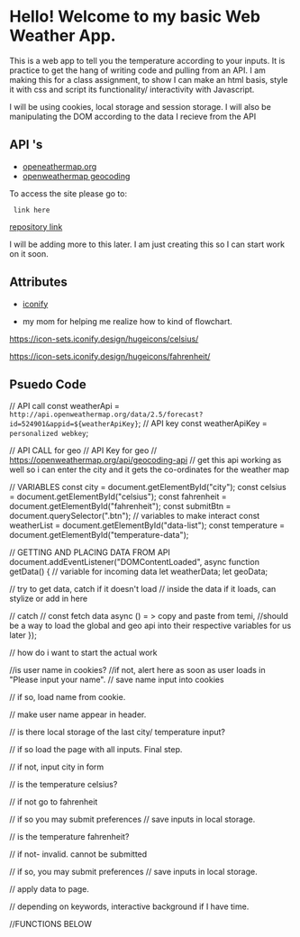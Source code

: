 # Hello! Welcome to my basic Web Weather App.

This is a web app to tell you the temperature according to your inputs. It is practice to get the hang of writing code and pulling from an API. I am making this for a class assignment, to show I can make an html basis, style it with css and script its functionality/ interactivity with Javascript.

I will be using cookies, local storage and session storage. I will also be manipulating the DOM according to the data I recieve from the API

## API 's

- [openeathermap.org](https://openweathermap.org)
- [openweathermap geocoding](https://openweathermap.org/api/geocoding-api)

To access the site please go to:

```
 link here
```

[repository link](https://github.com/Felisong/cpnt262-api-project.git)

I will be adding more to this later. I am just creating this so I can start work on it soon.

## Attributes

- [iconify](https://icon-sets.iconify.design/?query=celsius)

- my mom for helping me realize how to kind of flowchart.

https://icon-sets.iconify.design/hugeicons/celsius/

https://icon-sets.iconify.design/hugeicons/fahrenheit/

## Psuedo Code

// API call
const weatherApi = `http://api.openweathermap.org/data/2.5/forecast?id=524901&appid=${weatherApiKey}`;
// API key
const weatherApiKey = `personalized webkey`;

// API CALL for geo
// API Key for geo
// https://openweathermap.org/api/geocoding-api
// get this api working as well so i can enter the city and it gets the co-ordinates for the weather map

// VARIABLES
const city = document.getElementById("city");
const celsius = document.getElementById("celsius");
const fahrenheit = document.getElementById("fahrenheit");
const submitBtn = document.querySelector(".btn");
// variables to make interact
const weatherList = document.getElementById("data-list");
const temperature = document.getElementById("temperature-data");

// GETTING AND PLACING DATA FROM API
document.addEventListener("DOMContentLoaded", async function getData() {
// variable for incoming data
let weatherData;
let geoData;

// try to get data, catch if it doesn't load
// inside the data if it loads, can stylize or add in here

// catch
// const fetch data async () = > copy and paste from temi,
//should be a way to load the global and geo api into their respective variables for us later
});

// how do i want to start the actual work

//is user name in cookies?
//if not, alert here as soon as user loads in "Please input your name".
// save name input into cookies

// if so, load name from cookie.

// make user name appear in header.

// is there local storage of the last city/ temperature input?

// if so load the page with all inputs. Final step.

// if not, input city in form

// is the temperature celsius?

// if not go to fahrenheit

// if so you may submit preferences
// save inputs in local storage.

// is the temperature fahrenheit?

// if not- invalid. cannot be submitted

// if so, you may submit preferences
// save inputs in local storage.

// apply data to page.

// depending on keywords, interactive background if I have time.

//FUNCTIONS BELOW
